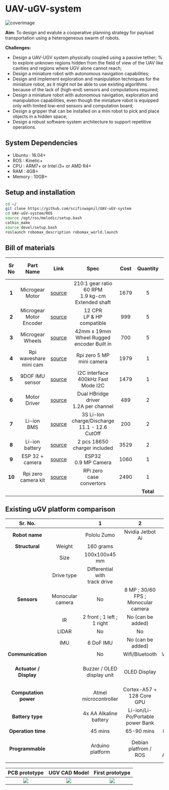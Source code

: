 # UAV-uGV-system
![coverimage](https://github.com/scifiswapnil/UAV-uGV-system/blob/main/images/first-prototype.jpeg)

**Aim**: To design and evalute a cooperative planning strategy for payload transportation using a heterogeneous swarm of robots.

**Challenges:**
- Design a UAV-UGV system physically coupled using a passive tether; % to explore unknown regions hidden from the field of view of the UAV like cavities and regions where UGV alone cannot reach;
- Design a miniature robot with autonomous navigation capabilities;
- Design and implement exploration and manipulation techniques for the miniature robot, as it might not be able to use existing algorithms because of the lack of (high-end) sensors and computations required;
- Design a miniature robot with autonomous navigation, exploration and manipulation capabilities, even though the miniature robot is equipped only with limited low-end sensors and computation board;
- Design a gripper that can be installed on a mini robot to pick and place objects in a hidden space;
- Design a robust software-system architecture to support repetitive operations.

## System Dependencies
- Ubuntu : 16.04+
- ROS : Kinetic+
- CPU : ARM7+ or Intel i3+ or AMD R4+
- RAM : 4GB+
- Memory : 10GB+

## Setup and installation
```bash
cd ~/
git clone https://github.com/scifiswapnil/UAV-uGV-system
cd UAV-uGV-system/ROS
source /opt/ros/melodic/setup.bash
catkin_make
source devel/setup.bash
roslaunch robomax_description robomax_world.launch 
```


## Bill of materials

| **Sr No** 	| **Part Name** 	| **Link** 	| **Spec** 	| **Cost** 	| **Quantity** 	| **Total**<br>(in INR) 	|
|:---:	|:---:	|:---:	|:---:	|:---:	|:---:	|:---:	|
| **1** 	| Microgear Motor 	| [source](https://www.mgsuperlabs.co.in/estore/210-1-Micro-Metal-Gearmotor-LP-6V-with-Extended-Motor-Shaft?tag=LP) 	| 210:1 gear ratio<br>60 RPM<br>1.9 kg-cm<br>Extended shaft 	| 1679 	| 5 	| 8395 	|
| **2** 	| Microgear Motor Encoder 	| [source](https://www.mgsuperlabs.co.in/estore/Sensors/Encoders/Magnetic-Encoder-Pair-Kit-for-Micro-Metal-Gearmotors-12-CPR-2-7-18V) 	| 12 CPR<br>LP & HP compatible 	| 999 	| 5 	| 4995 	|
| **3** 	| Microgear Wheels 	| [source](https://www.mgsuperlabs.co.in/estore/Robotics/Wheels/Pololu-Wheel-42x19mm-Pair) 	| 42mm x 19mm Wheel Rugged<br>encoder Built in 	| 700 	| 5 	| 3500 	|
| **4** 	| Rpi waveshare mini cam 	| [source](https://www.mgsuperlabs.co.in/estore/Raspberry-Zero-V1.3-mini-Camera) 	| Rpi zero 5 MP mini camera 	| 1979 	| 1 	| 1979 	|
| **5** 	| 9DOF IMU sensor 	| [source](https://www.mgsuperlabs.co.in/estore/Sensors/Motion-Position-Sensors/Grove-IMU-9-DOF?sort=p.price&order=DESC) 	| I2C interface <br>400kHz Fast Mode I2C 	| 1479 	| 1 	| 1479 	|
| **6** 	| Motor Driver 	| [source](https://www.mgsuperlabs.co.in/estore/Robotics/Motor-Drivers/DRV8833-Dual-Motor-Driver-Carrier) 	| Dual HBridge driver<br>1.2A per channel 	| 489 	| 2 	| 978 	|
| **7** 	| Li-ion BMS 	| [source](https://robu.in/product/3s-12v-18650-lithium-battery-protection-board-12v-10a-overcharge-overcurrent-protection/?gclid=Cj0KCQiAsdHhBRCwARIsAAhRhsm5FwV4sGKYPKlrcEu-bcQJZBrBzpFeIFE3jpBhRJywKtu3QIwOPJsaAoluEALw_wcB) 	| 3S Li-Ion charge/Discharge <br>11.1 - 12.6 CutOff 	| 200 	| 2 	| 400 	|
| **8** 	| Li-ion battery 	| [source](https://www.amazon.in/UltraFire-Battery-Li-ion-Rechargeable-Charger/dp/B07BK1KRC1) 	| 2 pcs 18650<br>charger included 	| 3529 	| 2 	| 7058 	|
| **9** 	| ESP 32 + camera 	| [source](https://www.banggood.in/TTGO-T-Journal-ESP32-Camera-Development-Board-OV2640-SMA-WiFi-3dbi-Antenna-0_91-OLED-Camera-Board-p-1379925.html?cur_warehouse=CN) 	| ESP32<br>0.9 MP Camera  	| 1060 	| 1 	| 1060 	|
| **10** 	| Rpi zero camera kit 	| [source](https://www.mgsuperlabs.co.in/estore/Raspberry-Pi-Zero-v1.3-Camera-Pack-Includes-Pi-Zero) 	| RPi zero<br>case<br>convertors 	| 2490 	| 1 	| 2490 	|
|  	|  	|  	|  	|  	| **Total** 	| 32334 	|


## Existing uGV platform comparison

| **Sr. No.** 	|  	| **1** 	| **2** 	| **3** 	| **4** 	|
|:---:	|:---:	|:---:	|:---:	|:---:	|:---:	|
| **Robot name** 	|  	| Pololu Zumo  	| Nvidia Jetbot Ai 	| Turtlebot Burger 	| Robomax 	|
| **Structural** 	| Weight 	| 160 grams 	|  	| 900 grams 	| 350 grams 	|
|  	| Size 	| 100x100x45 mm 	|  	| 138 x 178 x 192 mm 	| 130 x 120 x 55 mm 	|
|  	| Drive type 	| Differential with <br>track drive 	|  	| 2 Differential drive<br> + 2 castors 	| 4 wheel drive 	|
| **Sensors** 	| Monocular camera 	| No 	| 8 MP ; 30/60 FPS ; <br>Monocular camera 	| No (can be added) 	| 5 MP ; 30/60FPS ; <br>Monocular camera  	|
|  	| IR 	| 2 front ; 1 left ; <br>1 right 	| No (can be added) 	| No (can be added) 	| 2 front 	|
|  	| LIDAR 	| No  	| No  	| Yes 	| No  	|
|  	| IMU 	| 6 DoF IMU 	| No (can be added) 	| 9DoF IMU 	| 6 DoF IMU 	|
| **Communication** 	|  	| No  	| Wifi/Bluetooth 	| Wifi/Bluetooth 	| Wifi/Bluetooth 	|
| **Actuator / Display** 	|  	| Buzzer / OLED<br> display unit 	| OLED Display  	| No 	| EPM - electro-<br>permanent magnet 	|
| **Computation power** 	|  	| Atmel <br>microcontroller 	| Cortex-A57 + <br>128 Core GPU 	| Rpi 3 b + OpenCR  	| Rpi zero W + ESP 32 	|
| **Battery type** 	|  	| 4x AA Alkaline<br> battery  	| Li-ion/Li-Po/Portable <br>power Bank 	| Lipo Battery 	| 2x 18650 Li-ion <br>battery 	|
| **Operation time** 	|  	| 45 mins  	| 65-90 mins  	| 85-110 mins 	| 30 mins 	|
| **Programmable** 	|  	| Arduino platform 	| Debian platfrom / ROS 	| Debian platform / <br>Arduino / ROS 	| Debian platform / <br>ESP-IDF / ROS 	|


PCB prototype             |  UGV CAD Model | First prototype
:-------------------------:|:-------------------------:|:-------------------------:
![](https://github.com/scifiswapnil/UAV-uGV-system/blob/main/images/PCB.jpeg)  |  ![](https://github.com/scifiswapnil/UAV-uGV-system/blob/main/images/agv.png) |  ![](https://github.com/scifiswapnil/UAV-uGV-system/blob/main/images/miniUGV.jpg)

